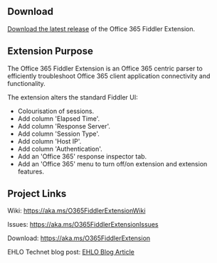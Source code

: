 ## Download
<a href="https://aka.ms/O365FiddlerExtensionUpdateUrl" target="_blank">Download the latest release</a> of the Office 365 Fiddler Extension.

## Extension Purpose
The Office 365 Fiddler Extension is an Office 365 centric parser to efficiently troubleshoot Office 365 client application connectivity and functionality.

The extension alters the standard Fiddler UI:

* Colourisation of sessions.
* Add column 'Elapsed Time'.
* Add column 'Response Server'.
* Add column 'Session Type'.
* Add column 'Host IP'.
* Add column 'Authentication'.
* Add an 'Office 365' response inspector tab.
* Add an 'Office 365' menu to turn off/on extension and extension features.

## Project Links

Wiki: <a href="https://aka.ms/O365FiddlerExtensionWiki" target="_blank">https://aka.ms/O365FiddlerExtensionWiki</a>

Issues: <a href="https://aka.ms/O365FiddlerExtensionIssues" target="_blank">https://aka.ms/O365FiddlerExtensionIssues</a>

Download: <a href="https://aka.ms/O365FiddlerExtension" target="_blank">https://aka.ms/O365FiddlerExtension</a>

EHLO Technet blog post: <a href="https://techcommunity.microsoft.com/t5/exchange-team-blog/introducing-the-exchange-online-fiddler-extension/ba-p/608788" target="_blank">EHLO Blog Article</a>
